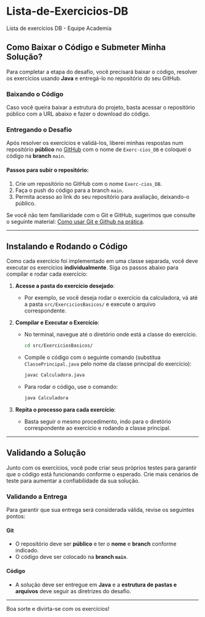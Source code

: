 # Lista-de-Exercicios-DB
Lista de exercícios DB - Equipe Academia

## Como Baixar o Código e Submeter Minha Solução?

Para completar a etapa do desafio, você precisará baixar o código, resolver os exercícios usando **Java** e entregá-lo no repositório do seu GitHub.

### Baixando o Código
Caso você queira baixar a estrutura do projeto, basta acessar o repositório público com a URL abaixo e fazer o download do código.

### Entregando o Desafio
Após resolver os exercícios e validá-los, liberei minhas respostas num repositório **público** no [GitHub](https://github.com/limajeferson) com o nome de `Exerc-cios_DB` e coloquei o código na **branch** `main`.

#### Passos para subir o repositório:
1. Crie um repositório no GitHub com o nome `Exerc-cios_DB`.
2. Faça o push do código para a branch `main`.
3. Permita acesso ao link do seu repositório para avaliação, deixando-o público.

Se você não tem familiaridade com o Git e GitHub, sugerimos que consulte o seguinte material: [Como usar Git e Github na prática](https://youtu.be/UBAX-13g8OM).

---

## Instalando e Rodando o Código

Como cada exercício foi implementado em uma classe separada, você deve executar os exercícios **individualmente**. Siga os passos abaixo para compilar e rodar cada exercício:

1. **Acesse a pasta do exercício desejado**:
    - Por exemplo, se você deseja rodar o exercício da calculadora, vá até a pasta `src/ExerciciosBasicos/` e execute o arquivo correspondente.

2. **Compilar e Executar o Exercício**:
    - No terminal, navegue até o diretório onde está a classe do exercício.
      ```bash
      cd src/ExerciciosBasicos/
      ```
    - Compile o código com o seguinte comando (substitua `ClassePrincipal.java` pelo nome da classe principal do exercício):
      ```bash
      javac Calculadora.java
      ```
    - Para rodar o código, use o comando:
      ```bash
      java Calculadora
      ```

3. **Repita o processo para cada exercício**:
    - Basta seguir o mesmo procedimento, indo para o diretório correspondente ao exercício e rodando a classe principal.

---

## Validando a Solução

Junto com os exercícios, você pode criar seus próprios testes para garantir que o código está funcionando conforme o esperado. Crie mais cenários de teste para aumentar a confiabilidade da sua solução.

### Validando a Entrega

Para garantir que sua entrega será considerada válida, revise os seguintes pontos:

#### Git
- O repositório deve ser **público** e ter o **nome** e **branch** conforme indicado.
- O código deve ser colocado na **branch `main`**.

#### Código
- A solução deve ser entregue em **Java** e a **estrutura de pastas e arquivos** deve seguir as diretrizes do desafio.

---

Boa sorte e divirta-se com os exercícios!
